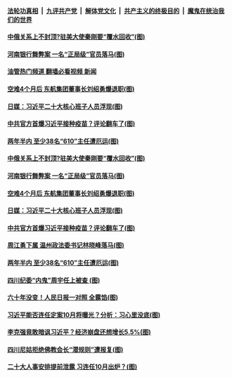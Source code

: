 ####  [法轮功真相](../../../../basic/blob/master/README.md?t=07250031) &nbsp;|&nbsp; [九评共产党](../../../../9ping.md/blob/master/README.md?t=07250031) &nbsp;|&nbsp; [解体党文化](../../../../jtdwh.md/blob/master/README.md?t=07250031)  &nbsp;|&nbsp; [共产主义的终极目的](../../../../gczydzjmd.md/blob/master/README.md?t=07250031) &nbsp;|&nbsp; [魔鬼在统治我们的世界](../../../../mgztzwmdsj.md/blob/master/README.md?t=07250031) 

#### [中俄关系上不封顶?驻美大使秦刚要“覆水回收”(图)](../pages/p2/1012469.md?t=07250031) 

#### [河南银行舞弊案 一名“正局级”官员落马(图)](../pages/p2/1012551.md?t=07250031) 

#### [油管热门频道 翻墙必看视频 新闻](http://45.76.130.85:81/youtube.html?07250031)

#### [空难4个月后 东航集团董事长刘绍勇爆退职(图)](../pages/p2/1012546.md?t=07250031) 

#### [日媒：习近平二十大核心班子人员浮现(图)](../pages/p2/1012527.md?t=07250031) 

#### [中共官方首爆习近平接种疫苗？评论翻车了(图)](../pages/p2/1012528.md?t=07250031) 

#### [两年半内 至少38名“610”主任遭厄运(图)](../pages/p2/1012452.md?t=07250031) 

#### [中俄关系上不封顶?驻美大使秦刚要“覆水回收”(图)](../pages/p2/1012469.md?t=07250031) 

#### [河南银行舞弊案 一名“正局级”官员落马(图)](../pages/p2/1012551.md?t=07250031) 

#### [空难4个月后 东航集团董事长刘绍勇爆退职(图)](../pages/p2/1012546.md?t=07250031) 

#### [日媒：习近平二十大核心班子人员浮现(图)](../pages/p2/1012527.md?t=07250031) 

#### [中共官方首爆习近平接种疫苗？评论翻车了(图)](../pages/p2/1012528.md?t=07250031) 

#### [周江勇下属 温州政法委书记林晓峰落马(图)](../pages/p2/1012449.md?t=07250031) 



#### [两年半内 至少38名“610”主任遭厄运(图)](../pages/p2/1012452.md?t=07250031) 

#### [四川纪委“内鬼”周宇任上被查 (图)](../pages/p2/1012394.md?t=07250031) 


#### [六十年没变！人民日报一对照 全露馅(图)](../pages/p2/1012441.md?t=07250031) 



#### [习近平能否连任定案10月将曝光？分析：习心里没底(图)](../pages/p2/1012399.md?t=07250031) 

#### [李克强竟敢暗讽习近平？经济崩盘还想增长5.5%(图)](../pages/p2/1012319.md?t=07250031) 



#### [四川尼姑拒绝佛教会长“潜规则”遭报复(图)](../pages/p2/1012384.md?t=07250031) 

#### [二十大人事安排提前泄露 习连任10月出炉？(图)](../pages/p2/1012358.md?t=07250031) 

<img src='http://gfw-breaker.win/goodnews/indexes/p2.md' width='0px' height='0px'/>

